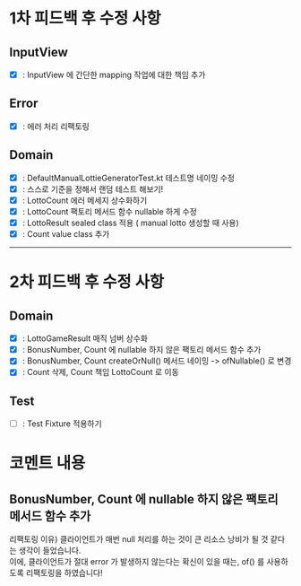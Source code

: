 # 1차 피드백 후 수정 사항

## InputView
- [x] : InputView 에 간단한 mapping 작업에 대한 책임 추가

## Error  

- [x] : 에러 처리 리팩토링

## Domain
- [x] : DefaultManualLottieGeneratorTest.kt 테스트명 네이밍 수정  
- [x] : 스스로 기준을 정해서 랜덤 테스트 해보기!
- [x] : LottoCount 에러 메세지 상수화하기
- [x] : LottoCount 팩토리 메서드 함수 nullable 하게 수정
- [x] : LottoResult sealed class 적용 ( manual lotto 생성할 때 사용)  
- [x] : Count value class 추가

---
# 2차 피드백 후 수정 사항

## Domain
- [x] : LottoGameResult 매직 넘버 상수화
- [x] : BonusNumber, Count 에 nullable 하지 않은 팩토리 메서드 함수 추가
- [x] : BonusNumber, Count createOrNull() 메서드 네이밍 -> ofNullable() 로 변경
- [x] : Count 삭제, Count 책임 LottoCount 로 이동
## Test
- [ ] : Test Fixture 적용하기

# 코멘트 내용

## BonusNumber, Count 에 nullable 하지 않은 팩토리 메서드 함수 추가
리팩토링 이유) 클라이언트가 매번 null 처리를 하는 것이 큰 리소스 낭비가 될 것 같다는 생각이 들었습니다.   
이에, 클라이언트가 절대 error 가 발생하지 않는다는 확신이 있을 때는, of() 를 사용하도록 리팩토링을 하였습니다!  
